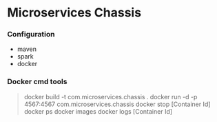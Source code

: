 # Microservices Chassis

### Configuration
- maven 
- spark
- docker

### Docker cmd tools

> docker build -t com.microservices.chassis .
> docker run -d -p 4567:4567 com.microservices.chassis
> docker stop [Container Id]
> docker ps 
> docker images 
> docker logs [Container Id]